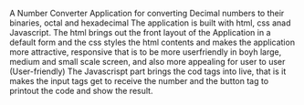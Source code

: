 A Number Converter Application for converting Decimal numbers to their binaries, octal and hexadecimal
The application is built with html, css anad Javascript.
The html brings out the front layout of the Application in a default form and the css styles the html contents and makes the application more attractive, responsive that is to be more userfriendly in boyh large, medium and small scale screen, and also more appealing for user to user (User-friendly)
The Javascrispt part brings the cod tags into live, that is it makes the input tags get to receive the number and the button tag to printout the code and show the result. 
